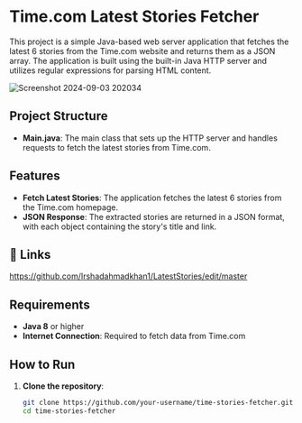 # Time.com Latest Stories Fetcher

This project is a simple Java-based web server application that fetches the latest 6 stories from the Time.com website and returns them as a JSON array. The application is built using the built-in Java HTTP server and utilizes regular expressions for parsing HTML content.

![Screenshot 2024-09-03 202034](https://github.com/user-attachments/assets/b7a77edf-3859-4ae6-a25b-5d28057604bb)

## Project Structure

- **Main.java**: The main class that sets up the HTTP server and handles requests to fetch the latest stories from Time.com.

## Features

- **Fetch Latest Stories**: The application fetches the latest 6 stories from the Time.com homepage.
- **JSON Response**: The extracted stories are returned in a JSON format, with each object containing the story's title and link.
  
## 🔗 Links
https://github.com/Irshadahmadkhan1/LatestStories/edit/master

## Requirements

- **Java 8** or higher
- **Internet Connection**: Required to fetch data from Time.com

## How to Run

1. **Clone the repository**:
   ```bash
   git clone https://github.com/your-username/time-stories-fetcher.git
   cd time-stories-fetcher
